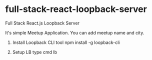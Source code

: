 # full-stack-react-loopback-server
Full Stack React.js Loopback Server

It's simple Meetup Application. You can add meetup name and city.

1) Install Loopback CLI tool
npm install -g loopback-cli

2) Setup LB
type cmd 
lb
